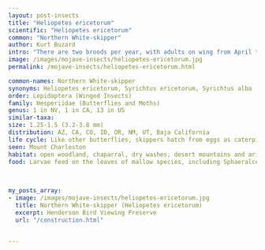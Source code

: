```yaml
---
layout: post-insects
title: "Heliopetes ericetorum"
scientific: "Heliopetes ericetorum"
common: "Northern White-skipper"
author: Kurt Buzard
intro: "There are two broods per year, with adults on wing from April to October. Adult males are mostly white with black chevrons along the wings' margins. Adult females' marginal markings are larger and darker, and their wings have more gray or black at the base. Larvae feed on the leaves of mallow species, including Sphaeralcea, Althaea and Malva species. Skipper larvae are rarely seen, because they typically roll leaves into shelters and tack them closed with a bit of silk, or else they join a few leaves together and hide within."
image: /images/mojave-insects/heliopetes-ericetorum.jpg
permalink: /mojave-insects/heliopetes-ericetorum.html

common-names: Northern White-skipper
synonyms: Heliopetes ericetorum, Syrichtus ericetorum, Syrichtus alba
order: Lepidoptera (Winged Insects)
family: Hesperiidae (Butterflies and Moths)
genus: 1 in NV, 1 in CA, 13 in US
similar-taxa: 
size: 1.25-1.5 (3.2-3.8 mm)
distribution: AZ, CA, CO, ID, OR, NM, UT, Baja California
life cycle: Like other butterflies, skippers hatch from eggs as caterpillars. The caterpillars grow and molt a number of times. When fully grown, the caterpillar pupates and emerges as a winged adult. Female skippers typically lay eggs singly on or near suitable host plants.
seen: Mount Charleston
habitat: open woodland, chaparral, dry washes, desert mountains and arid lands
food: Larvae feed on the leaves of mallow species, including Sphaeralcea, Althaea and Malva species.
 
   

my_posts_array:
- image: /images/mojave-insects/heliopetes-ericetorum.jpg
  title: Northern White-skipper (Heliopetes ericetorum)
  excerpt: Henderson Bird Viewing Preserve
  url: "/construction.html"

 
---
```

  
  
 <p></p>
  